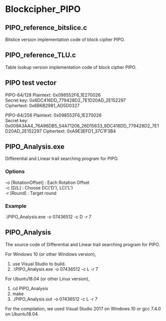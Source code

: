 # Blockcipher_PIPO
## PIPO_reference_bitslice.c
Bitslice version implementation code of block cipher PIPO.

## PIPO_reference_TLU.c
Table lookup version implementation code of block cipher PIPO.

## PIPO test vector
PIPO-64/128
Plaintext: 0x098552F6_1E270026  
Secret key: 0x6DC416DD_779428D2_7E1D20AD_2E152297  
Ciphertext: 0x6B6B2981_AD5D0327

PIPO-64/256
Plaintext: 0x098552F6_1E270026  
Secret key: 0x009A3AA4_76A96DB5_54A71206_26D15633_6DC416DD_779428D2_7E1D20AD_2E152297
Ciphertext: 0xA9E3EFD1_37C1F3B4

## PIPO_Analysis.exe
Differential and Linear trail searching program for PIPO.
### Options
-o [RotationOffset]  : Each Rotation Offset  
-c [D/L]             : Choose DC('D'), LC('L')  
-r [Round]           : Target round  
### Example
.\PIPO_Analysis.exe -o 07436512 -c D -r 7

## PIPO_Analysis
The source code of Differential and Linear trail searching program for PIPO.

For Windows 10 (or other Windows version),
   1) use Visual Studio to build.
   2) .\PIPO_Analysis.exe -o 07436512 -c L -r 7

For Ubuntu18.04 (or other Linux version),
   1) cd PIPO_Analysis
   2) make
   3) ./PIPO_Analysis.out -o 07436512 -c L -r 7

For the compilation, we used Visual Studio 2017 on Windows 10 or gcc 7.4.0 on Ubuntu18.04.
